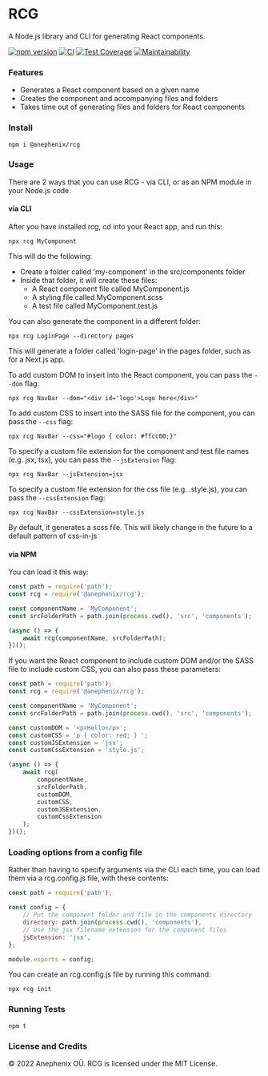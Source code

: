 # RCG

A Node.js library and CLI for generating React components.

[![npm version](https://badge.fury.io/js/%40anephenix%2Frcg.svg)](https://badge.fury.io/js/%40anephenix%2Frcg)
[![CI](https://github.com/anephenix/rcg/actions/workflows/node.js.yml/badge.svg)](https://github.com/anephenix/rcg/actions/workflows/node.js.yml)
[![Test Coverage](https://api.codeclimate.com/v1/badges/67061d6077ef7ceaa0c9/test_coverage)](https://codeclimate.com/github/anephenix/rcg/test_coverage)
[![Maintainability](https://api.codeclimate.com/v1/badges/67061d6077ef7ceaa0c9/maintainability)](https://codeclimate.com/github/anephenix/rcg/maintainability)

### Features

-   Generates a React component based on a given name
-   Creates the component and accompanying files and folders
-   Takes time out of generating files and folders for React components

### Install

```
npm i @anephenix/rcg
```

### Usage

There are 2 ways that you can use RCG - via CLI, or as an NPM module in your Node.js code.

#### via CLI

After you have installed rcg, cd into your React app, and run this:

```
npx rcg MyComponent
```

This will do the following:

-   Create a folder called 'my-component' in the src/components folder
-   Inside that folder, it will create these files:
    -   A React component file called MyComponent.js
    -   A styling file called MyComponent.scss
    -   A test file called MyComponent.test.js

You can also generate the component in a different folder:

```
npx rcg LoginPage --directory pages
```

This will generate a folder called 'login-page' in the pages folder, such as for a Next.js app.

To add custom DOM to insert into the React component, you can pass the `--dom` flag:

```
npx rcg NavBar --dom="<div id='logo'>Logo here</div>"
```

To add custom CSS to insert into the SASS file for the component, you can pass the `--css` flag:

```
npx rcg NavBar --css="#logo { color: #ffcc00;}"
```

To specify a custom file extension for the component and test file names (e.g. jsx, tsx), you can pass the `--jsExtension` flag:

```
npx rcg NavBar --jsExtension=jsx
```

To specify a custom file extension for the css file (e.g. .style.js), you can pass the `--cssExtension` flag:

```
npx rcg NavBar --cssExtension=style.js
```

By default, it generates a scss file. This will likely change in the future to a default pattern of css-in-js

#### via NPM

You can load it this way:

```javascript
const path = require('path');
const rcg = require('@anephenix/rcg');

const componentName = 'MyComponent';
const srcFolderPath = path.join(process.cwd(), 'src', 'components');

(async () => {
	await rcg(componentName, srcFolderPath);
})();
```

If you want the React component to include custom DOM and/or the SASS file to include custom CSS, you can also pass these parameters:

```javascript
const path = require('path');
const rcg = require('@anephenix/rcg');

const componentName = 'MyComponent';
const srcFolderPath = path.join(process.cwd(), 'src', 'components');

const customDOM = '<p>Hello</p>';
const customCSS = 'p { color: red; } ';
const customJSExtension = 'jsx';
const customCssExtension = 'style.js';

(async () => {
	await rcg(
		componentName,
		srcFolderPath,
		customDOM,
		customCSS,
		customJSExtension,
		customCssExtension
	);
})();
```

### Loading options from a config file

Rather than having to specify arguments via the CLI each time, you can load them via a rcg.config.js file, with these contents:

```javascript
const path = require('path');

const config = {
	// Put the component folder and file in the components directory
	directory: path.join(process.cwd(), 'components'),
	// Use the jsx filename extension for the component files
	jsExtension: 'jsx',
};

module.exports = config;
```

You can create an rcg.config.js file by running this command:

```
npx rcg init
```

### Running Tests

```
npm t
```

### License and Credits

&copy; 2022 Anephenix OÜ. RCG is licensed under the MIT License.
